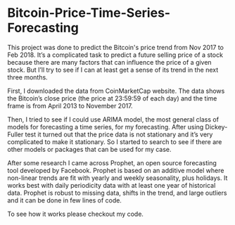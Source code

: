 # Bitcoin-Price-Time-Series-Forecasting
This project was done to predict the Bitcoin's price trend from Nov 2017 to Feb 2018. It’s a complicated task to predict a future selling price of a stock because there are many factors that can influence the price of a given stock. But I’ll try to see if I can at least get a sense of its trend in the next three months.

First, I downloaded the data from CoinMarketCap website. The data shows the Bitcoin’s close price (the price at 23:59:59 of each day) and the time frame is from April 2013 to November 2017.

Then, I tried to see if I could use ARIMA model, the most general class of models for forecasting a time series, for my forecasting. After using Dickey-Fuller test it turned out that the price data is not stationary and it’s very complicated to make it stationary. So I started to search to see if there are other models or packages that can be used for my case.

After some research I came across Prophet, an open source forecasting tool developed by Facebook. Prophet is based on an additive model where non-linear trends are fit with yearly and weekly seasonality, plus holidays. It works best with daily periodicity data with at least one year of historical data. Prophet is robust to missing data, shifts in the trend, and large outliers and it can be done in few lines of code. 

To see how it works please checkout my code.

